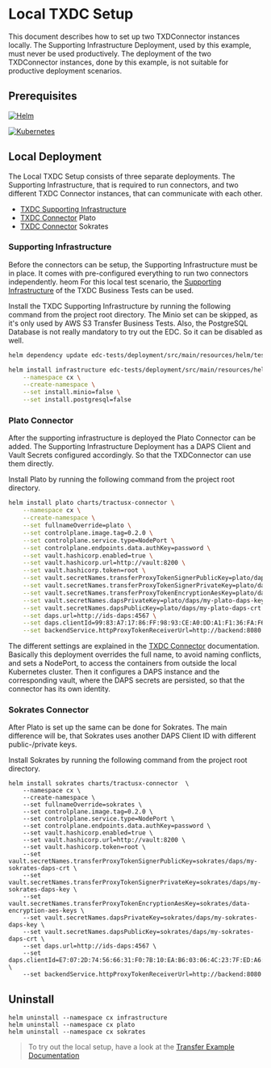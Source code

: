 # Local TXDC Setup

This document describes how to set up two TXDConnector instances locally. The Supporting Infrastructure Deployment, used
by this example, must never be used productively. The deployment of the two TXDConnector instances, done by this example,
is not suitable for productive deployment scenarios.

## Prerequisites

[![Helm][helm-shield]][helm-url]

[![Kubernetes][kubernets-shield]][kubernets-url]

## Local Deployment

The Local TXDC Setup consists of three separate deployments. The Supporting Infrastructure, that is required to
run connectors, and two different TXDC Connector instances, that can communicate with each other.

- [TXDC Supporting Infrastructure](../../edc-tests/deployment/src/main/resources/helm/test-infrastructure/README.md)
- [TXDC Connector](../../charts/tractusx-connector/README.md) Plato
- [TXDC Connector](../../charts/tractusx-connector/README.md) Sokrates

[helm-shield]: https://img.shields.io/badge/Helm-URL-lightgrey

[helm-url]: https://helm.sh

[kubernets-shield]: https://img.shields.io/badge/Kubernetes-URL-lightgrey

[kubernets-url]: https://kubernetes.io/

### Supporting Infrastructure

Before the connectors can be setup, the Supporting Infrastructure must be in place. It comes with pre-configured everything
to run two connectors independently.
heom
For this local test scenario,
the [Supporting Infrastructure](../../edc-tests/deployment/src/main/resources/helm/test-infrastructure/README.md)
of the TXDC Business Tests can be used.

Install the TXDC Supporting Infrastructure by running the following command from the project root directory. The Minio
set can be skipped, as it's only used by AWS S3 Transfer Business Tests. Also, the PostgreSQL Database is not really
mandatory to try out the EDC. So it can be disabled as well.

```sh
helm dependency update edc-tests/deployment/src/main/resources/helm/test-infrastructure
```

```sh
helm install infrastructure edc-tests/deployment/src/main/resources/helm/test-infrastructure \
    --namespace cx \
    --create-namespace \
    --set install.minio=false \
    --set install.postgresql=false
```

### Plato Connector

After the supporting infrastructure is deployed the Plato Connector can be added. The Supporting Infrastructure
Deployment has a DAPS Client and Vault Secrets configured accordingly. So that the TXDConnector can use them directly.

Install Plato by running the following command from the project root directory.

```sh
helm install plato charts/tractusx-connector \
    --namespace cx \
    --create-namespace \
    --set fullnameOverride=plato \
    --set controlplane.image.tag=0.2.0 \
    --set controlplane.service.type=NodePort \
    --set controlplane.endpoints.data.authKey=password \
    --set vault.hashicorp.enabled=true \
    --set vault.hashicorp.url=http://vault:8200 \
    --set vault.hashicorp.token=root \
    --set vault.secretNames.transferProxyTokenSignerPublicKey=plato/daps/my-plato-daps-crt \
    --set vault.secretNames.transferProxyTokenSignerPrivateKey=plato/daps/my-plato-daps-key \
    --set vault.secretNames.transferProxyTokenEncryptionAesKey=plato/data-encryption-aes-keys \
    --set vault.secretNames.dapsPrivateKey=plato/daps/my-plato-daps-key \
    --set vault.secretNames.dapsPublicKey=plato/daps/my-plato-daps-crt \
    --set daps.url=http://ids-daps:4567 \
    --set daps.clientId=99:83:A7:17:86:FF:98:93:CE:A0:DD:A1:F1:36:FA:F6:0F:75:0A:23:keyid:99:83:A7:17:86:FF:98:93:CE:A0:DD:A1:F1:36:FA:F6:0F:75:0A:23 \
    --set backendService.httpProxyTokenReceiverUrl=http://backend:8080
```

The different settings are explained in the [TXDC Connector](../../charts/tractusx-connector/README.md) documentation.
Basically this deployment overrides the full name, to avoid naming conflicts, and sets a NodePort, to access the
containers from outside the local Kubernetes cluster. Then it configures a DAPS instance and the corresponding vault,
where the DAPS secrets are persisted, so that the connector has its own identity.

### Sokrates Connector

After Plato is set up the same can be done for Sokrates. The main difference will be, that Sokrates uses another DAPS
Client ID with different public-/private keys.

Install Sokrates by running the following command from the project root directory.

```shell
helm install sokrates charts/tractusx-connector  \
    --namespace cx \
    --create-namespace \
    --set fullnameOverride=sokrates \
    --set controlplane.image.tag=0.2.0 \
    --set controlplane.service.type=NodePort \
    --set controlplane.endpoints.data.authKey=password \
    --set vault.hashicorp.enabled=true \
    --set vault.hashicorp.url=http://vault:8200 \
    --set vault.hashicorp.token=root \
    --set vault.secretNames.transferProxyTokenSignerPublicKey=sokrates/daps/my-sokrates-daps-crt \
    --set vault.secretNames.transferProxyTokenSignerPrivateKey=sokrates/daps/my-sokrates-daps-key \
    --set vault.secretNames.transferProxyTokenEncryptionAesKey=sokrates/data-encryption-aes-keys \
    --set vault.secretNames.dapsPrivateKey=sokrates/daps/my-sokrates-daps-key \
    --set vault.secretNames.dapsPublicKey=sokrates/daps/my-sokrates-daps-crt \
    --set daps.url=http://ids-daps:4567 \
    --set daps.clientId=E7:07:2D:74:56:66:31:F0:7B:10:EA:B6:03:06:4C:23:7F:ED:A6:65:keyid:E7:07:2D:74:56:66:31:F0:7B:10:EA:B6:03:06:4C:23:7F:ED:A6:65 \
    --set backendService.httpProxyTokenReceiverUrl=http://backend:8080
```

## Uninstall

```shell
helm uninstall --namespace cx infrastructure
helm uninstall --namespace cx plato
helm uninstall --namespace cx sokrates
```

> To try out the local setup, have a look at the [Transfer Example Documentation](Transfer%20Data.md)
